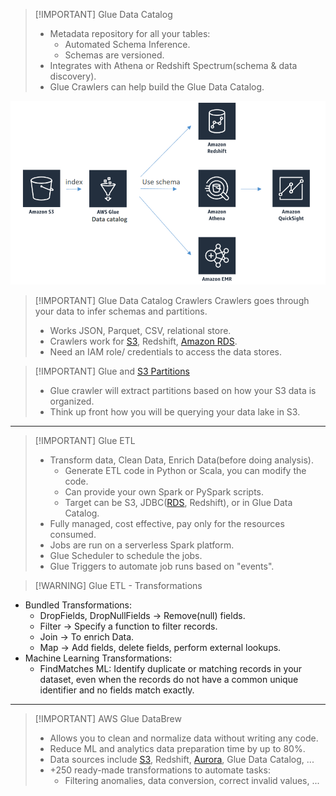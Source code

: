 
> [!IMPORTANT] Glue Data Catalog
> - Metadata repository for all your tables:
> 	- Automated Schema Inference.
> 	- Schemas are versioned.
> - Integrates with Athena or Redshift Spectrum(schema & data discovery).
> - Glue Crawlers can help build the Glue Data Catalog.

![](AWS/AWS%20Machine%20Learning%20Specialty%20MLS-C01/img/Pasted%20image%2020241204112708.png)

> [!IMPORTANT] Glue Data Catalog Crawlers
> Crawlers goes through your data to infer schemas and partitions.
> - Works JSON, Parquet, CSV, relational store.
> - Crawlers work for [S3](AWS/Cloud%20Practitioner%20(CLF-C02)/05-Storage%20and%20Databases/01-Amazon%20Simple%20Storage%20Service(S3).md), Redshift, [Amazon RDS](AWS/Cloud%20Practitioner%20(CLF-C02)/05-Storage%20and%20Databases/02-Amazon%20Relational%20Database%20Service(RDS).md).
> - Need an IAM role/ credentials to access the data stores.


> [!IMPORTANT] Glue and [S3 Partitions](AWS/AWS%20Machine%20Learning%20Specialty%20MLS-C01/01-Data%20Engineering/01-Amazon%20S3%20for%20Machine%20Learning.md)
> - Glue crawler will extract partitions based on how your S3 data is organized.
> - Think up front how you will be querying your data lake in S3.

---


> [!IMPORTANT] Glue ETL
> - Transform data, Clean Data, Enrich Data(before doing analysis).
> 	- Generate ETL code in Python or Scala, you can modify the code.
> 	- Can provide your own Spark or PySpark scripts.
> 	- Target can be S3, JDBC([RDS](AWS/Cloud%20Practitioner%20(CLF-C02)/05-Storage%20and%20Databases/02-Amazon%20Relational%20Database%20Service(RDS).md), Redshift), or in Glue Data Catalog.
> - Fully managed, cost effective, pay only for the resources consumed.
> - Jobs are run on a serverless Spark platform.
> - Glue Scheduler to schedule the jobs.
> - Glue Triggers to automate job runs based on "events".


> [!WARNING] Glue ETL - Transformations
- Bundled Transformations:
	- DropFields, DropNullFields -> Remove(null) fields.
	- Filter -> Specify a function to filter records.
	- Join -> To enrich Data.
	- Map -> Add fields, delete fields, perform external lookups.
- Machine Learning Transformations:
	- FindMatches ML: Identify duplicate or matching records in your dataset, even when the records do not have a common unique identifier and no fields match exactly.

---

> [!IMPORTANT] AWS Glue DataBrew
> - Allows you to clean and normalize data without writing any code.
> - Reduce ML and analytics data preparation time by up to 80%.
> - Data sources include [S3](AWS/Cloud%20Practitioner%20(CLF-C02)/05-Storage%20and%20Databases/01-Amazon%20Simple%20Storage%20Service(S3).md), Redshift, [Aurora](AWS/AWS%20Solutions%20Architect%20Associate%20Certification%20SAA-C03/03-RDS,%20Aurora%20&%20ElastiCache/03-Amazon%20Aurora.md), Glue Data Catalog, ...
> - +250 ready-made transformations to automate tasks:
> 	- Filtering anomalies, data conversion, correct invalid values, ...
